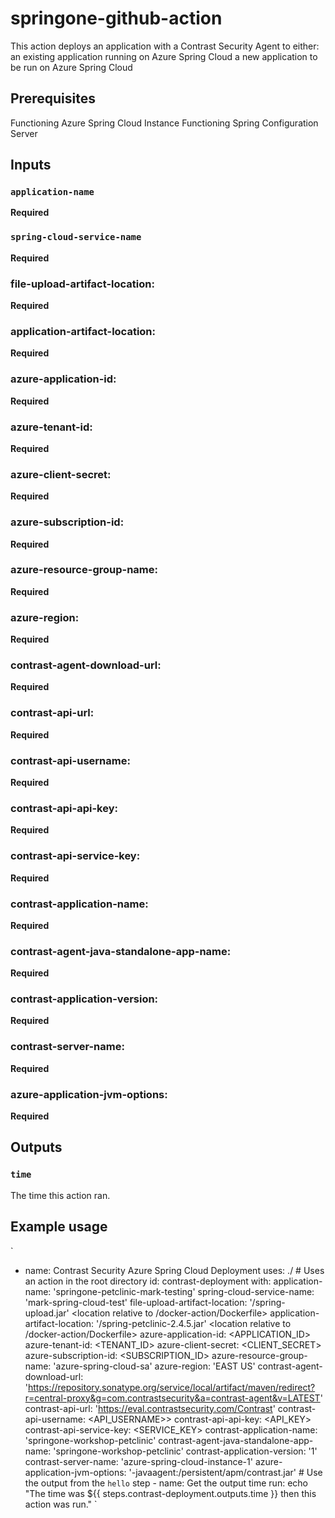 # springone-github-action

This action deploys an application with a Contrast Security Agent to either:
an existing application running on Azure Spring Cloud
a new application to be run on Azure Spring Cloud

## Prerequisites

Functioning Azure Spring Cloud Instance
Functioning Spring Configuration Server

## Inputs

### `application-name`

**Required**

### `spring-cloud-service-name`

**Required** 

### file-upload-artifact-location:

**Required**

### application-artifact-location:

**Required**

### azure-application-id:

**Required**

### azure-tenant-id:

**Required**

### azure-client-secret:

**Required**

### azure-subscription-id:

**Required**

### azure-resource-group-name:

**Required**

### azure-region:

**Required**

### contrast-agent-download-url:

**Required**

### contrast-api-url:

**Required**

### contrast-api-username:

**Required**

### contrast-api-api-key:

**Required**

### contrast-api-service-key:

**Required**

### contrast-application-name:

**Required**

### contrast-agent-java-standalone-app-name:

**Required**

### contrast-application-version:

**Required**

### contrast-server-name:

**Required**

### azure-application-jvm-options:

**Required**

## Outputs

### `time`

The time this action ran.

## Example usage
`
- name: Contrast Security Azure Spring Cloud Deployment
        uses: ./ # Uses an action in the root directory
        id: contrast-deployment
        with:
          application-name: 'springone-petclinic-mark-testing'
          spring-cloud-service-name: 'mark-spring-cloud-test'
          file-upload-artifact-location: '/spring-upload.jar' <location relative to /docker-action/Dockerfile>
          application-artifact-location: '/spring-petclinic-2.4.5.jar' <location relative to /docker-action/Dockerfile>
          azure-application-id: <APPLICATION_ID>
          azure-tenant-id: <TENANT_ID>
          azure-client-secret: <CLIENT_SECRET>
          azure-subscription-id: <SUBSCRIPTION_ID>
          azure-resource-group-name: 'azure-spring-cloud-sa'
          azure-region: 'EAST US'
          contrast-agent-download-url: 'https://repository.sonatype.org/service/local/artifact/maven/redirect?r=central-proxy&g=com.contrastsecurity&a=contrast-agent&v=LATEST'
          contrast-api-url: 'https://eval.contrastsecurity.com/Contrast'
          contrast-api-username: <API_USERNAME>>
          contrast-api-api-key: <API_KEY>
          contrast-api-service-key: <SERVICE_KEY>
          contrast-application-name: 'springone-workshop-petclinic'
          contrast-agent-java-standalone-app-name: 'springone-workshop-petclinic'
          contrast-application-version: '1'
          contrast-server-name: 'azure-spring-cloud-instance-1'
          azure-application-jvm-options: '-javaagent:/persistent/apm/contrast.jar'
      # Use the output from the `hello` step
      - name: Get the output time
        run: echo "The time was ${{ steps.contrast-deployment.outputs.time }} then this action was run."
`
